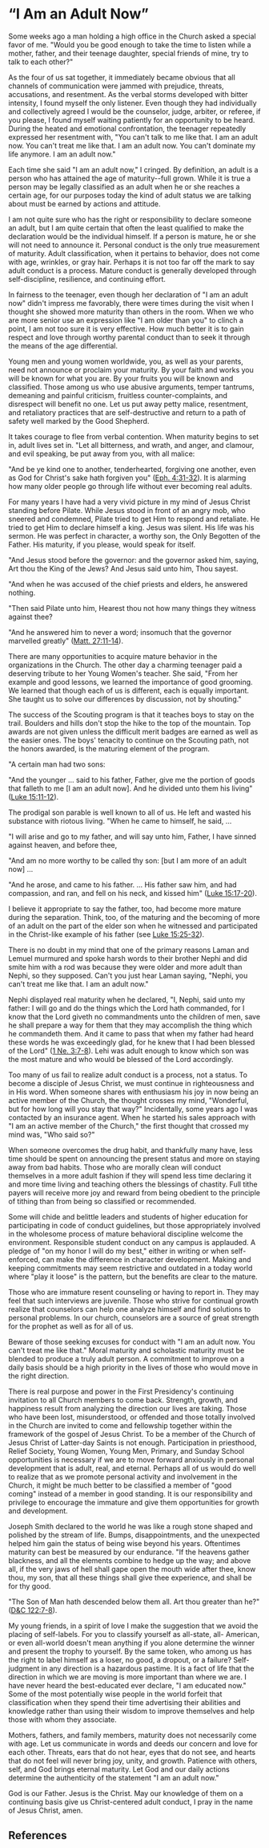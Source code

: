 # “I Am an Adult Now”

Some weeks ago a man holding a high office in the Church asked a special favor
of me. "Would you be good enough to take the time to listen while a mother,
father, and their teenage daughter, special friends of mine, try to talk to
each other?"

As the four of us sat together, it immediately became obvious that all
channels of communication were jammed with prejudice, threats, accusations,
and resentment. As the verbal storms developed with bitter intensity, I found
myself the only listener. Even though they had individually and collectively
agreed I would be the counselor, judge, arbiter, or referee, if you please, I
found myself waiting patiently for an opportunity to be heard. During the
heated and emotional confrontation, the teenager repeatedly expressed her
resentment with, "You can't talk to me like that. I am an adult now. You can't
treat me like that. I am an adult now. You can't dominate my life anymore. I
am an adult now."

Each time she said "I am an adult now," I cringed. By definition, an adult is
a person who has attained the age of maturity--full grown. While it is true a
person may be legally classified as an adult when he or she reaches a certain
age, for our purposes today the kind of adult status we are talking about must
be earned by actions and attitude.

I am not quite sure who has the right or responsibility to declare someone an
adult, but I am quite certain that often the least qualified to make the
declaration would be the individual himself. If a person is mature, he or she
will not need to announce it. Personal conduct is the only true measurement of
maturity. Adult classification, when it pertains to behavior, does not come
with age, wrinkles, or gray hair. Perhaps it is not too far off the mark to
say adult conduct is a process. Mature conduct is generally developed through
self-discipline, resilience, and continuing effort.

In fairness to the teenager, even though her declaration of "I am an adult
now" didn't impress me favorably, there were times during the visit when I
thought she showed more maturity than others in the room. When we who are more
senior use an expression like "I am older than you" to clinch a point, I am
not too sure it is very effective. How much better it is to gain respect and
love through worthy parental conduct than to seek it through the means of the
age differential.

Young men and young women worldwide, you, as well as your parents, need not
announce or proclaim your maturity. By your faith and works you will be known
for what you are. By your fruits you will be known and classified. Those among
us who use abusive arguments, temper tantrums, demeaning and painful
criticism, fruitless counter-complaints, and disrespect will benefit no one.
Let us put away petty malice, resentment, and retaliatory practices that are
self-destructive and return to a path of safety well marked by the Good
Shepherd.

It takes courage to flee from verbal contention. When maturity begins to set
in, adult lives set in. "Let all bitterness, and wrath, and anger, and
clamour, and evil speaking, be put away from you, with all malice:

"And be ye kind one to another, tenderhearted, forgiving one another, even as
God for Christ's sake hath forgiven you" ([Eph.
4:31-32](/scriptures/nt/eph/4.31-32?lang=eng#30)). It is alarming how many
older people go through life without ever becoming real adults.

For many years I have had a very vivid picture in my mind of Jesus Christ
standing before Pilate. While Jesus stood in front of an angry mob, who
sneered and condemned, Pilate tried to get Him to respond and retaliate. He
tried to get Him to declare himself a king. Jesus was silent. His life was his
sermon. He was perfect in character, a worthy son, the Only Begotten of the
Father. His maturity, if you please, would speak for itself.

"And Jesus stood before the governor: and the governor asked him, saying, Art
thou the King of the Jews? And Jesus said unto him, Thou sayest.

"And when he was accused of the chief priests and elders, he answered nothing.

"Then said Pilate unto him, Hearest thou not how many things they witness
against thee?

"And he answered him to never a word; insomuch that the governor marvelled
greatly" ([Matt. 27:11-14](/scriptures/nt/matt/27.11-14?lang=eng#10)).

There are many opportunities to acquire mature behavior in the organizations
in the Church. The other day a charming teenager paid a deserving tribute to
her Young Women's teacher. She said, "From her example and good lessons, we
learned the importance of good grooming. We learned that though each of us is
different, each is equally important. She taught us to solve our differences
by discussion, not by shouting."

The success of the Scouting program is that it teaches boys to stay on the
trail. Boulders and hills don't stop the hike to the top of the mountain. Top
awards are not given unless the difficult merit badges are earned as well as
the easier ones. The boys' tenacity to continue on the Scouting path, not the
honors awarded, is the maturing element of the program.

"A certain man had two sons:

"And the younger ... said to his father, Father, give me the portion of goods
that falleth to me [I am an adult now]. And he divided unto them his living"
([Luke 15:11-12](/scriptures/nt/luke/15.11-12?lang=eng#10)).

The prodigal son parable is well known to all of us. He left and wasted his
substance with riotous living. "When he came to himself, he said, ...

"I will arise and go to my father, and will say unto him, Father, I have
sinned against heaven, and before thee,

"And am no more worthy to be called thy son: [but I am more of an adult now] ...

"And he arose, and came to his father. ... His father saw him, and had
compassion, and ran, and fell on his neck, and kissed him" ([Luke
15:17-20](/scriptures/nt/luke/15.17-20?lang=eng#16)).

I believe it appropriate to say the father, too, had become more mature during
the separation. Think, too, of the maturing and the becoming of more of an
adult on the part of the elder son when he witnessed and participated in the
Christ-like example of his father (see [Luke
15:25-32](/scriptures/nt/luke/15.25-32?lang=eng#24)).

There is no doubt in my mind that one of the primary reasons Laman and Lemuel
murmured and spoke harsh words to their brother Nephi and did smite him with a
rod was because they were older and more adult than Nephi, so they supposed.
Can't you just hear Laman saying, "Nephi, you can't treat me like that. I am
an adult now."

Nephi displayed real maturity when he declared, "I, Nephi, said unto my
father: I will go and do the things which the Lord hath commanded, for I know
that the Lord giveth no commandments unto the children of men, save he shall
prepare a way for them that they may accomplish the thing which he commandeth
them. And it came to pass that when my father had heard these words he was
exceedingly glad, for he knew that I had been blessed of the Lord" ([1 Ne.
3:7-8](/scriptures/bofm/1-ne/3.7-8?lang=eng#6)). Lehi was adult enough to know
which son was the most mature and who would be blessed of the Lord
accordingly.

Too many of us fail to realize adult conduct is a process, not a status. To
become a disciple of Jesus Christ, we must continue in righteousness and in
His word. When someone shares with enthusiasm his joy in now being an active
member of the Church, the thought crosses my mind, "Wonderful, but for how
long will you stay that way?" Incidentally, some years ago I was contacted by
an insurance agent. When he started his sales approach with "I am an active
member of the Church," the first thought that crossed my mind was, "Who said
so?"

When someone overcomes the drug habit, and thankfully many have, less time
should be spent on announcing the present status and more on staying away from
bad habits. Those who are morally clean will conduct themselves in a more
adult fashion if they will spend less time declaring it and more time living
and teaching others the blessings of chastity. Full tithe payers will receive
more joy and reward from being obedient to the principle of tithing than from
being so classified or recommended.

Some will chide and belittle leaders and students of higher education for
participating in code of conduct guidelines, but those appropriately involved
in the wholesome process of mature behavioral discipline welcome the
environment. Responsible student conduct on any campus is applauded. A pledge
of "on my honor I will do my best," either in writing or when self-enforced,
can make the difference in character development. Making and keeping
commitments may seem restrictive and outdated in a today world where "play it
loose" is the pattern, but the benefits are clear to the mature.

Those who are immature resent counseling or having to report in. They may feel
that such interviews are juvenile. Those who strive for continual growth
realize that counselors can help one analyze himself and find solutions to
personal problems. In our church, counselors are a source of great strength
for the prophet as well as for all of us.

Beware of those seeking excuses for conduct with "I am an adult now. You can't
treat me like that." Moral maturity and scholastic maturity must be blended to
produce a truly adult person. A commitment to improve on a daily basis should
be a high priority in the lives of those who would move in the right
direction.

There is real purpose and power in the First Presidency's continuing
invitation to all Church members to come back. Strength, growth, and happiness
result from analyzing the direction our lives are taking. Those who have been
lost, misunderstood, or offended and those totally involved in the Church are
invited to come and fellowship together within the framework of the gospel of
Jesus Christ. To be a member of the Church of Jesus Christ of Latter-day
Saints is not enough. Participation in priesthood, Relief Society, Young
Women, Young Men, Primary, and Sunday School opportunities is necessary if we
are to move forward anxiously in personal development that is adult, real, and
eternal. Perhaps all of us would do well to realize that as we promote
personal activity and involvement in the Church, it might be much better to be
classified a member of "good coming" instead of a member in good standing. It
is our responsibility and privilege to encourage the immature and give them
opportunities for growth and development.

Joseph Smith declared to the world he was like a rough stone shaped and
polished by the stream of life. Bumps, disappointments, and the unexpected
helped him gain the status of being wise beyond his years. Oftentimes maturity
can best be measured by our endurance. "If the heavens gather blackness, and
all the elements combine to hedge up the way; and above all, if the very jaws
of hell shall gape open the mouth wide after thee, know thou, my son, that all
these things shall give thee experience, and shall be for thy good.

"The Son of Man hath descended below them all. Art thou greater than he?"
([D&amp;C 122:7-8](/scriptures/dc-testament/dc/122.7-8?lang=eng#6)).

My young friends, in a spirit of love I make the suggestion that we avoid the
placing of self-labels. For you to classify yourself as all-state, all-
American, or even all-world doesn't mean anything if you alone determine the
winner and present the trophy to yourself. By the same token, who among us has
the right to label himself as a loser, no good, a dropout, or a failure? Self-
judgment in any direction is a hazardous pastime. It is a fact of life that
the direction in which we are moving is more important than where we are. I
have never heard the best-educated ever declare, "I am educated now." Some of
the most potentially wise people in the world forfeit that classification when
they spend their time advertising their abilities and knowledge rather than
using their wisdom to improve themselves and help those with whom they
associate.

Mothers, fathers, and family members, maturity does not necessarily come with
age. Let us communicate in words and deeds our concern and love for each
other. Threats, ears that do not hear, eyes that do not see, and hearts that
do not feel will never bring joy, unity, and growth. Patience with others,
self, and God brings eternal maturity. Let God and our daily actions determine
the authenticity of the statement "I am an adult now."

God is our Father. Jesus is the Christ. May our knowledge of them on a
continuing basis give us Christ-centered adult conduct, I pray in the name of
Jesus Christ, amen.

## References

